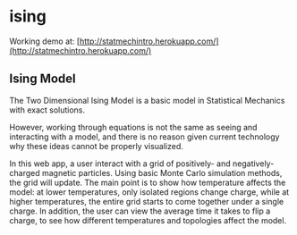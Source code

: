 # ising

Working demo at: [http://statmechintro.herokuapp.com/](http://statmechintro.herokuapp.com/)

## Ising Model
The Two Dimensional Ising Model is a basic model in Statistical Mechanics with exact solutions.

However, working through equations is not the same as seeing and interacting with a model, and there is no reason given current technology why these ideas cannot be properly visualized.  

In this web app, a user interact with a grid of positively- and negatively-charged magnetic particles.  Using basic Monte Carlo simulation methods, the grid will update.  The main point is to show how temperature affects the model: at lower temperatures, only isolated regions change charge, while at higher temperatures, the entire grid starts to come together under a single charge.  In addition, the user can view the average time it takes to flip a charge, to see how different temperatures and topologies affect the model.
